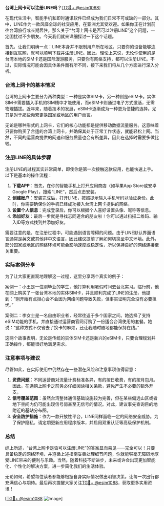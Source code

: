 **台湾上网卡可以注册LINE吗？**[[TG💪+ @esim1088](https://t.me/s/esim1088)]

在现代生活中，智能手机和即时通讯软件已经成为我们日常不可或缺的一部分。其中，LINE作为一款风靡全球的社交应用，在亚洲尤其受欢迎。如果你正在计划前往台湾旅行或长期居住，那么关于“台湾上网卡是否可以注册LINE”这个问题，一定困扰过不少朋友。今天我们就来详细探讨一下这个话题。

首先，让我们明确一点：LINE本身并不限制用户所在地区，只要你的设备能够连接到互联网，就可以顺利下载并注册LINE。因此，理论上来说，无论你使用的是台湾本地的SIM卡还是国际漫游服务，只要你有网络支持，都可以注册LINE。不过，实际情况可能会因具体条件而有所不同，接下来我们将从几个方面进行深入分析。

### 台湾上网卡的基本情况

台湾的上网卡主要分为两种类型：一种是实体SIM卡，另一种则是eSIM卡。实体SIM卡需要插入手机的SIM槽中才能使用，而eSIM卡则通过电子方式激活，无需物理插拔。近年来，随着技术的发展，eSIM卡逐渐成为一种更为便捷的选择，尤其是对于那些频繁更换国家或地区的用户而言。

无论是哪种形式的上网卡，它们的核心功能都是提供移动数据流量服务。这意味着只要你购买了合适的台湾上网卡，并确保其处于正常工作状态，就能轻松上网。当然，不同的运营商提供的网速和服务质量也会有所差异，因此在选择时需要多做比较。

### 注册LINE的具体步骤

注册LINE的过程其实非常简单，即使你是第一次接触这款应用，也能快速上手。以下是基本的操作流程：

1. **下载APP**：首先，在你的智能手机上打开应用商店（如苹果App Store或安卓Google Play），搜索“LINE”，然后点击安装。
2. **创建账户**：安装完成后，打开LINE，按照提示输入手机号码以验证身份。此时，你需要确保你的手机已经成功接入台湾上网卡提供的网络。
3. **设置个人信息**：完成登录后，你可以根据个人喜好设置头像、昵称等信息。
4. **添加好友**：最后一步就是寻找志同道合的朋友啦！你可以通过扫描二维码、输入ID等方式找到并添加好友。

需要注意的是，在注册过程中，可能遇到语言障碍的问题。由于LINE默认界面语言通常是英文或其他非中文语言，因此建议提前了解如何切换至中文环境。此外，部分国家或地区的网络环境可能会影响速度或稳定性，所以保持良好的网络连接至关重要。

### 实际案例分享

为了让大家更直观地理解这一过程，这里分享两个真实的例子：

案例一：小王是一位刚毕业的学生，他打算利用暑假时间去台北实习。临行前，他在网上购买了一张台湾本地的实体SIM卡，并且顺利完成了LINE的注册。他提到：“刚开始有点担心会不会因为网络问题导致失败，但事实证明完全没有必要担忧。”

案例二：李女士是一名自由职业者，经常往返于多个国家之间。她选择了支持eSIM功能的手机，并直接通过运营商官网订购了一份适合台湾使用的套餐。她说：“这种方式不仅省去了换卡的麻烦，还让我随时随地都能保持在线。”

这两个故事表明，无论是传统的实体SIM卡还是新兴的eSIM卡，只要合理规划并正确操作，都能很好地满足需求。

### 注意事项与建议

尽管如此，在实际使用中仍然存在一些潜在风险和注意事项值得留意：

1. **资费问题**：不同运营商对流量计费标准各异，有的按日收费，有的按月包月。因此，在选购上网卡之前务必仔细阅读相关条款，避免产生不必要的额外开支。
2. **信号覆盖范围**：虽然台湾整体通信基础设施较为完善，但在某些偏远山区或者地下空间内仍可能出现信号弱甚至无信号的情况。对此，建议事先查询目的地附近的基站分布图。
3. **安全防护措施**：作为一款开放性平台，LINE同样面临一定的网络安全威胁。为了保护隐私，请定期更新应用程序版本，并启用双重认证等高级保护机制。

### 总结

综上所述，“台湾上网卡是否可以注册LINE”的答案显而易见——完全可以！只要具备稳定的网络环境，并遵循上述指南妥善处理细节问题，你就能够毫无障碍地享受LINE带来的便利与乐趣。当然，随着科技不断进步，未来或许会出现更加智能化、个性化的解决方案，进一步简化我们的生活体验。

无论如何，希望每位读者都能够根据自身实际情况做出明智决策，让每一次出行都充满信心与期待。最后再次提醒大家关注[TG💪+ @esim1088](https://t.me/s/esim1088)，获取更多实用资讯！

[[TG💪+ @esim1088](https://t.me/s/esim1088) ![Image](https://i.postimg.cc/4NQfJmqS/Snipaste-2025-05-13-00-14-12.png)]
